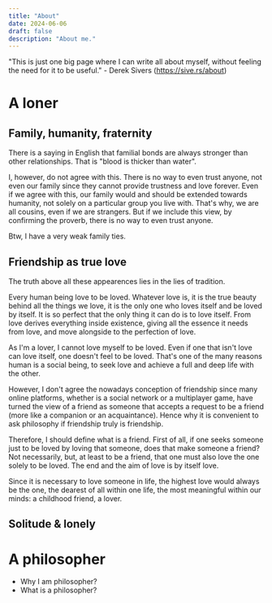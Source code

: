 ```yaml
---
title: "About"
date: 2024-06-06
draft: false
description: "About me."
---
```


"This is just one big page where I can write all about myself, without feeling the need for it to be useful." - Derek Sivers (https://sive.rs/about)

# A loner
## Family, humanity, fraternity
There is a saying in English that familial bonds are always stronger than other relationships. That is "blood is thicker than water".

I, however, do not agree with this. There is no way to even trust anyone, not even our family since they cannot provide trustness and love forever. Even if we agree with this, our family would and should be extended towards humanity, not solely on a particular group you live with. That's why, we are all cousins, even if we are strangers. But if we include this view, by confirming the proverb, there is no way to even trust anyone.

Btw, I have a very weak family ties.

## Friendship as true love
The truth above all these appearences lies in the lies of tradition.

Every human being love to be loved. Whatever love is, it is the true beauty behind all the things we love, it is the only one who loves itself and be loved by itself. It is so perfect that the only thing it can do is to love itself. From love derives everything inside existence, giving all the essence it needs from love, and move alongside to the perfection of love.

As I'm a lover, I cannot love myself to be loved. Even if one that isn't love can love itself, one doesn't feel to be loved. That's one of the many reasons human is a social being, to seek love and achieve a full and deep life with the other.

However, I don't agree the nowadays conception of friendship since  many online platforms, whether is a social network or a multiplayer game, have turned the view of a friend as someone that accepts a request to be a friend (more like a companion or an acquaintance). Hence why it is convenient to ask philosophy if friendship truly is friendship.

Therefore, I should define what is a friend. First of all, if one seeks someone just to be loved by loving that someone, does that make someone a friend? Not necessarily, but, at least to be a friend, that one must also love the one solely to be loved. The end and the aim of love is by itself love.

Since it is necessary to love someone in life, the highest love would always be the one, the dearest of all within one life, the most meaningful within our minds: a childhood friend, a lover.


## Solitude & lonely


# A philosopher
- Why I am philosopher?
- What is a philosopher?